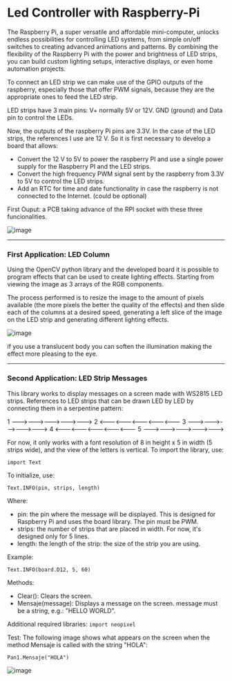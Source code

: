 # Led Controller with Raspberry-Pi

The Raspberry Pi, a super versatile and affordable mini-computer, unlocks endless possibilities for controlling LED systems, from simple on/off switches to creating advanced animations and patterns. By combining the flexibility of the Raspberry Pi with the power and brightness of LED strips, you can build custom lighting setups, interactive displays, or even home automation projects.

To connect an LED strip we can make use of the GPIO outputs of the raspberry, especially those that offer PWM signals, because they are the appropriate ones to feed the LED strip. 

LED strips have 3 main pins: V+ normally 5V or 12V. GND (ground) and Data pin to control the LEDs. 

Now, the outputs of the raspberry Pi pins are 3.3V. In the case of the LED strips, the references I use are 12 V. So it is first necessary to develop a board that allows:

* Convert the 12 V to 5V to power the raspberry PI and use a single power supply for the Raspberry PI and the LED strips.
* Convert the high frequency PWM signal sent by the raspberry from 3.3V to 5V to control the LED strips.
* Add an RTC for time and date functionality in case the raspberry is not connected to the Internet. (could be optional)

First Ouput: a PCB taking advance of the RPI socket with these three funcionalities.

![image](https://github.com/user-attachments/assets/90a6e174-1a30-4b19-a55f-9525031529ef)

---

### First Application: LED Column

Using the OpenCV python library and the developed board it is possible to program effects that can be used to create lighting effects. Starting from viewing the image as 3 arrays of the RGB components. 

The process performed is to resize the image to the amount of pixels available (the more pixels the better the quality of the effects) and then slide each of the columns at a desired speed, generating a left slice of the image on the LED strip and generating different lighting effects.

![image](https://github.com/user-attachments/assets/b9785f6f-e027-4f1c-bf1d-9c6f60738f2d)

if you use a translucent body you can soften the illumination making the effect more pleasing to the eye.

---

### Second Application: LED Strip Messages

This library works to display messages on a screen made with WS2815 LED strips. References to LED strips that can be drawn LED by LED by connecting them in a serpentine pattern:

1 --->--->--->--->--->
2 <---<---<---<---<---
3 --->--->--->--->--->
4 <---<---<---<---<---
5 --->--->--->--->--->

For now, it only works with a font resolution of 8 in height x 5 in width (5 strips wide), and the view of the letters is vertical. To import the library, use:

`import Text`

To initialize, use:

`Text.INFO(pin, strips, length)`

Where:

* pin: the pin where the message will be displayed. This is designed for Raspberry Pi and uses the board library. The pin must be PWM.
* strips: the number of strips that are placed in width. For now, it's designed only for 5 lines.
* length: the length of the strip: the size of the strip you are using.

Example: 

`Text.INFO(board.D12, 5, 60)`

Methods:
* Clear(): Clears the screen.
* Mensaje(message): Displays a message on the screen. message must be a string, e.g.: "HELLO WORLD".

Additional required libraries:
`import neopixel`

Test:
The following image shows what appears on the screen when the method Mensaje is called with the string "HOLA":

 `Pan1.Mensaje("HOLA")`

![image](https://github.com/user-attachments/assets/86e93dec-50aa-4fcc-9b12-d73bee31f1e7)

 
